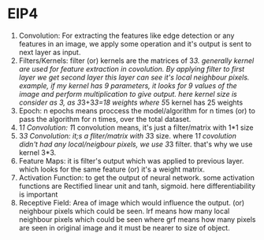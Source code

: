 # EIP4
1. Convolution: 
        For extracting the features like edge detection or any features in an image, we apply some operation and it's output is sent to next layer as input.
2. Filters/Kernels:
        filter (or) kernels are the matrices of 3*3. generally kernel are used for feature extraction in covolution. By applying filter to first layer we get second layer this layer can see it's local neighbour pixels. example, if my kernel has 9 parameters, it looks for 9 values of the image and perform multiplication to give output.
        here kernel size is consider as 3, as 3*3+3*3=18 weights where  5*5 kernel has 25 weights
3. Epoch: 
        n epochs means proccess the model/algorithm for n times (or) to pass the algorithm for n times, over the total dataset.
4. 1*1 Convolution: 
        1*1 convolution means, it's just a filter/matrix with 1*1 size
5. 3*3 Convolution: 
        it;s a fliter/matrix with 3*3 size. where 1*1 covolution didn't had any local/neigbour pixels, we use 3*3 filter. that's why we use kernel 3*3.
6. Feature Maps: 
        it is filter's output which was applied to previous layer. which looks for the same feature (or) it's a weight matrix.
7. Activation Function:
        to get the output of neural network. some activation functions are Rectified linear unit and tanh, sigmoid. here differentiability is important
8. Receptive Field: 
        Area of image which would influence the output. (or) neighbour pixels which could be seen. lrf means how many local neighbour pixels which could be seen where grf means how many pixels are seen in original image and it must be nearer to size of object.